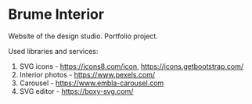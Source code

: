 # Brume Interior

Website of the design studio. Portfolio project.

Used libraries and services:

1. SVG icons - https://icons8.com/icon, https://icons.getbootstrap.com/
2. Interior photos - https://www.pexels.com/
3. Carousel - https://www.embla-carousel.com
4. SVG editor - https://boxy-svg.com/
